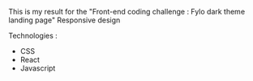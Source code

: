 This is my result for the "Front-end coding challenge : Fylo dark theme landing page"
Responsive design

Technologies : 
- CSS
- React
- Javascript
